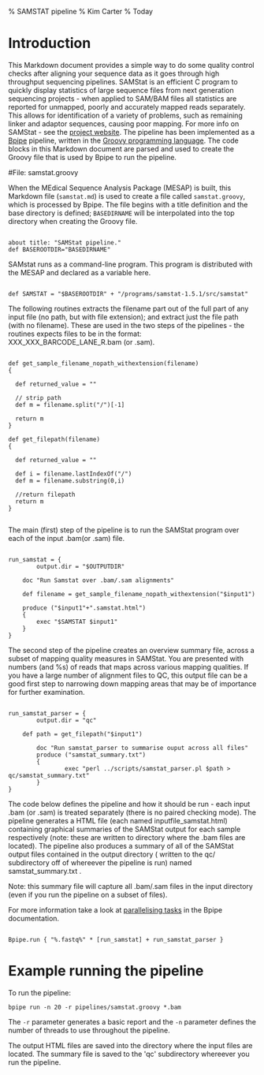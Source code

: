 % SAMSTAT pipeline
% Kim Carter
% Today

# Introduction

This Markdown document provides a simple way to do some quality control checks after aligning your sequence data as it goes through high throughput sequencing pipelines. SAMStat is an efficient C program to quickly display statistics of large sequence files from next generation sequencing projects - when applied to SAM/BAM files all statistics are reported for unmapped, poorly and accurately mapped reads separately. This allows for identification of a variety of problems, such as remaining linker and adaptor sequences, causing poor mapping. For more info on SAMStat - see the [project website](http://samstat.sourceforge.net/). The pipeline has been implemented as a [Bpipe](http://docs.bpipe.org/) pipeline, written in the [Groovy programming language](http://www.groovy-lang.org/). The code blocks in this Markdown document are parsed and used to create the Groovy file that is used by Bpipe to run the pipeline.

#File: samstat.groovy

When the MEdical Sequence Analysis Package (MESAP) is built, this Markdown file (```samstat.md```) is used to create a file called ```samstat.groovy```, which is processed by Bpipe. The file begins with a title definition and the base directory is defined; ```BASEDIRNAME``` will be interpolated into the top directory when creating the Groovy file.

~~~~{.java}

about title: "SAMStat pipeline."
def BASEROOTDIR="BASEDIRNAME"

~~~~

SAMstat runs as a command-line program. This program is distributed with the MESAP and declared as a variable here.

~~~~{.java}

def SAMSTAT = "$BASEROOTDIR" + "/programs/samstat-1.5.1/src/samstat"

~~~~

The following routines extracts the filename part out of the full part of any input file (no path, but with file extension); and extract just the file path (with no filename). These are used in the two steps of the pipelines - the routines expects files to be in the format: XXX_XXX_BARCODE_LANE_R<NUM>.bam (or .sam).

~~~~{.java}

def get_sample_filename_nopath_withextension(filename)
{

  def returned_value = ""

  // strip path
  def m = filename.split("/")[-1]

  return m
}

def get_filepath(filename)
{

  def returned_value = ""

  def i = filename.lastIndexOf("/")
  def m = filename.substring(0,i)

  //return filepath
  return m
}


~~~~

The main (first) step of the pipeline is to run the SAMStat program over each of the input .bam(or .sam) file.

~~~~{.java}

run_samstat = {
        output.dir = "$OUTPUTDIR"
	
	doc "Run Samstat over .bam/.sam alignments"

	def filename = get_sample_filename_nopath_withextension("$input1")

	produce ("$input1"+".samstat.html")
	{
		exec "$SAMSTAT $input1" 
	}
}

~~~~

The second step of the pipeline creates an overview summary file, across a subset of mapping quality measures in SAMStat. You are presented with numbers (and %s) of reads that maps across various mapping qualities. If you have a large number of alignment files to QC, this output file can be a good first step to narrowing down mapping areas that may be of importance for further examination. 

~~~~{.java}

run_samstat_parser = {
        output.dir = "qc"

	def path = get_filepath("$input1")

        doc "Run samstat_parser to summarise ouput across all files"
        produce ("samstat_summary.txt")
        {
                exec "perl ../scripts/samstat_parser.pl $path > qc/samstat_summary.txt"
        }
}

~~~~

The code below defines the pipeline and how it should be run - each input .bam (or .sam) is treated separately (there is no paired checking mode). The pipeline generates a HTML file (each named inputfile_samstat.html) containing graphical summaries of the SAMStat output for each sample respectively (note: these are written to directory where the .bam files are located). The pipeline also produces a summary of all of the SAMStat output files contained in the output directory ( written to the qc/ subdirectory off of whereever the pipeline is run) named samstat_summary.txt .

Note: this summary file will capture all .bam/.sam files in the input directory (even if you run the pipeline on a subset of files). 

For more information take a look at [parallelising tasks](https://code.google.com/p/bpipe/wiki/ParallelTasks) in the Bpipe documentation.

~~~~{.java}

Bpipe.run { "%.fastq%" * [run_samstat] + run_samstat_parser }

~~~~

# Example running the pipeline

To run the pipeline:

~~~~{.bash}
bpipe run -n 20 -r pipelines/samstat.groovy *.bam
~~~~

The ```-r``` parameter generates a basic report and the ```-n``` parameter defines the number of threads to use throughout the pipeline.

The output HTML files are saved into the directory where the input files are located. The summary file is saved to the 'qc' subdirectory whereever you run the pipeline.

